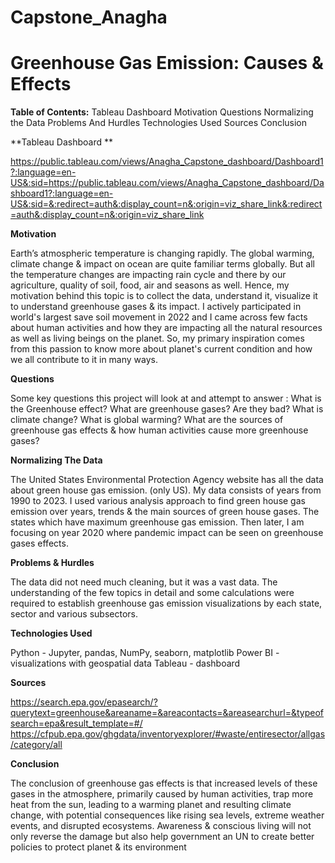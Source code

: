 # Capstone_Anagha

# **Greenhouse Gas Emission: Causes & Effects**


**Table of Contents:**
Tableau Dashboard
Motivation
Questions
Normalizing the Data
Problems And Hurdles
Technologies Used
Sources
Conclusion

**Tableau Dashboard **

https://public.tableau.com/views/Anagha_Capstone_dashboard/Dashboard1?:language=en-US&:sid=https://public.tableau.com/views/Anagha_Capstone_dashboard/Dashboard1?:language=en-US&:sid=&:redirect=auth&:display_count=n&:origin=viz_share_link&:redirect=auth&:display_count=n&:origin=viz_share_link

**Motivation**

Earth’s atmospheric temperature is changing rapidly. The global warming, climate change & impact on ocean are quite familiar terms globally. But all the temperature changes are impacting rain cycle and there by our agriculture, quality of soil, food, air and seasons as well. Hence, my motivation behind this topic is to collect the data, understand it, visualize it to understand greenhouse gases & its impact. 
I actively participated in world's largest save soil movement in 2022 and I came across few facts about human activities and how they are impacting all the natural resources as well as living beings on the planet. So, my primary inspiration comes from this passion to know more about planet's current condition and how we all contribute to it in many ways.

**Questions**

Some key questions this project will look at and attempt to answer :
What is the Greenhouse effect?
What are greenhouse gases? Are they bad?
What is climate change?
What is global warming?
What are the sources of greenhouse gas effects & how human activities cause more greenhouse gases?

**Normalizing The Data**

The United States Environmental Protection Agency website has all the data about green house gas emission. (only US). My data consists of years from 1990 to 2023. I used various analysis approach to find green house gas emission over years, trends & the main sources of green house gases. The states which have maximum greenhouse gas emission. Then later, I am focusing on year 2020 where pandemic impact can be seen on greenhouse gases effects. 

**Problems & Hurdles**

The data did not need much cleaning, but it was a vast data. The understanding of the few topics in detail and some calculations were required to establish greenhouse gas emission visualizations by each state, sector and various subsectors. 

**Technologies Used**

 Python - Jupyter, pandas, NumPy, seaborn, matplotlib 
 Power BI - visualizations with geospatial data 
 Tableau - dashboard

**Sources**

https://search.epa.gov/epasearch/?querytext=greenhouse&areaname=&areacontacts=&areasearchurl=&typeofsearch=epa&result_template=#/
https://cfpub.epa.gov/ghgdata/inventoryexplorer/#waste/entiresector/allgas/category/all

**Conclusion**

The conclusion of greenhouse gas effects is that increased levels of these gases in the atmosphere, primarily caused by human activities, trap more heat from the sun, leading to a warming planet and resulting climate change, with potential consequences like rising sea levels, extreme weather events, and disrupted ecosystems.
Awareness & conscious living will not only reverse the damage but also help government an UN to create better policies to protect planet & its environment